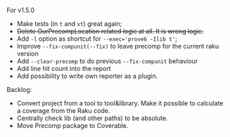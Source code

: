 For v1.5.0
* Make tests (in `t` and `xt`) great again;
* ~~Delete OurPrecompLocation related logic at all. It is wrong logic.~~
* Add `-l` option as shortcut for `--exec='prove6 -Ilib t'`;
* Improve `--fix-compunit(--fix)` to leave precomp for the current raku version
* Add `--clear-precomp` to do previous `--fix-compunit` behaviour
* Add line hit count into the report 
* Add possibility to write own reporter as a plugin.

Backlog:
* Convert project from a tool to tool&library. Make it possible to calculate a coverage from the Raku code.
* Centrally check lib (and other paths) to be absolute.
* Move Precomp package to Coverable.
